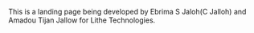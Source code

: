 This is a landing page being developed by Ebrima S Jaloh(C Jalloh) and Amadou Tijan Jallow for Lithe Technologies.
